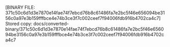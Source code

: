 [BINARY FILE: 371c50c6d1d3e7870e14fae74f7ebcd76b8c61486fa7e2bc5f46e656094be3156c0a97e3b159fffbce4e74b3ce3f7c002ceef7f94006fdb916b4702ca4c7]
Stored copy: docs/converted-binary/371c50c6d1d3e7870e14fae74f7ebcd76b8c61486fa7e2bc5f46e656094be3156c0a97e3b159fffbce4e74b3ce3f7c002ceef7f94006fdb916b4702ca4c7
